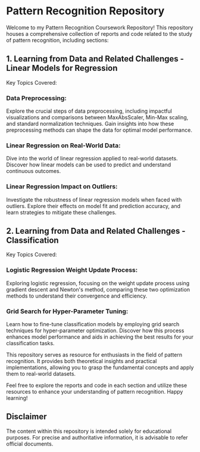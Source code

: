 # Pattern Recognition Repository
Welcome to my Pattern Recognition Coursework Repository! This repository houses a comprehensive collection of reports and code related to the study of pattern recognition, including sections:

## 1. Learning from Data and Related Challenges - Linear Models for Regression
Key Topics Covered:
### Data Preprocessing: 
Explore the crucial steps of data preprocessing, including impactful visualizations and comparisons between MaxAbsScaler, Min-Max scaling, and standard normalization techniques. Gain insights into how these preprocessing methods can shape the data for optimal model performance.

### Linear Regression on Real-World Data: 
Dive into the world of linear regression applied to real-world datasets. Discover how linear models can be used to predict and understand continuous outcomes.

### Linear Regression Impact on Outliers: 
Investigate the robustness of linear regression models when faced with outliers. Explore their effects on model fit and prediction accuracy, and learn strategies to mitigate these challenges.

## 2. Learning from Data and Related Challenges - Classification
Key Topics Covered:
### Logistic Regression Weight Update Process: 
Exploring logistic regression, focusing on the weight update process using gradient descent and Newton's method, comparing these two optimization methods to understand their convergence and efficiency.

### Grid Search for Hyper-Parameter Tuning: 
Learn how to fine-tune classification models by employing grid search techniques for hyper-parameter optimization. Discover how this process enhances model performance and aids in achieving the best results for your classification tasks.

This repository serves as resource for enthusiasts in the field of pattern recognition. It provides both theoretical insights and practical implementations, allowing you to grasp the fundamental concepts and apply them to real-world datasets. 

Feel free to explore the reports and code in each section and utilize these resources to enhance your understanding of pattern recognition. Happy learning!

## Disclaimer 
The content within this repository is intended solely for educational purposes. For precise and authoritative information, it is advisable to refer official documents.
